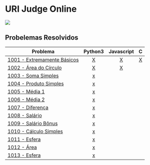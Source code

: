 # URI Judge Online

![](<https://www.urionlinejudge.com.br/judge/img/5.0/logo.130615.png?1568497375>)

## Probelemas Resolvidos

| Problema   |   Python3      |  Javascript | C |
|------------|:--------------:|:-----------:|:--:|
| [1001 - Extremamente Básicos](https://www.urionlinejudge.com.br/judge/pt/problems/view/1001)|  [X](./python/1001.py) | [X](./javascript/1001.js)  | [X](./c/1001.c)|
| [1002 - Área do Círculo](https://www.urionlinejudge.com.br/judge/pt/problems/view/1002)|  [X](./python/1002.py) | [X](./javascript/1002.js)  | |
| [1003 - Soma Simples](https://www.urionlinejudge.com.br/judge/pt/problems/view/1003) | [x](./python/1003.py)  |  |  |
| [1004 - Produto Simples](https://www.urionlinejudge.com.br/judge/pt/problems/view/1004) | [x](./python/1004.py)  |  |  |
| [1005 - Média 1](https://www.urionlinejudge.com.br/judge/pt/problems/view/1005) | [x](./python/1005.py)  |  |  |
| [1006 - Média 2](https://www.urionlinejudge.com.br/judge/pt/problems/view/1006) | [x](./python/1006.py)  |  |  |
| [1007 - Diferença](https://www.urionlinejudge.com.br/judge/pt/problems/view/1007) | [x](./python/1007.py)  |  |  |
| [1008 - Salário](https://www.urionlinejudge.com.br/judge/pt/problems/view/1008) | [x](./python/1008.py)  |  |  |
| [1009 - Salário Bônus](https://www.urionlinejudge.com.br/judge/pt/problems/view/1009) | [x](./python/1009.py)  |  |  |
| [1010 - Cálculo Simples](https://www.urionlinejudge.com.br/judge/pt/problems/view/1010) | [x](./python/1010.py)  |  |  |
| [1011 - Esfera](https://www.urionlinejudge.com.br/judge/pt/problems/view/1011) | [x](./python/1011.py)  |  |  |
| [1012 - Área](https://www.urionlinejudge.com.br/judge/pt/problems/view/1012) | [x](./python/1012.py)  |  |  |
| [1013 - Esfera](https://www.urionlinejudge.com.br/judge/pt/problems/view/1011) | [x](./python/1011.py)  |  |  |
